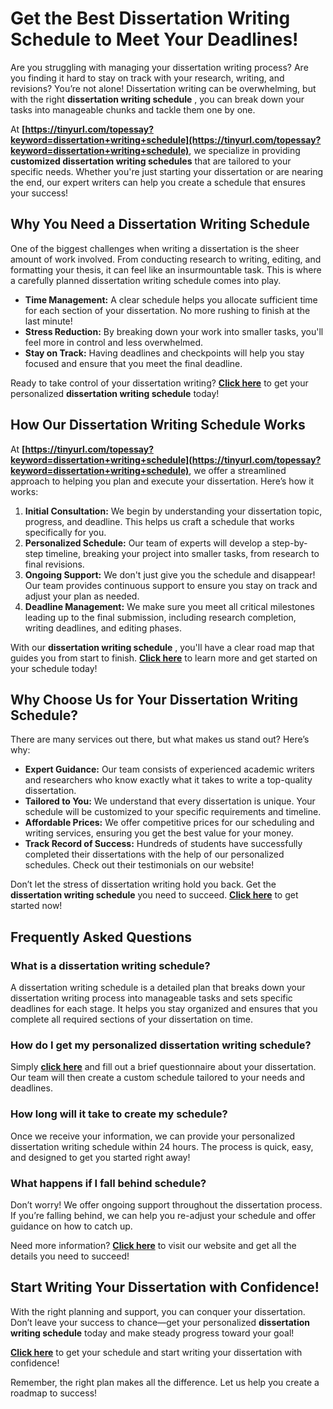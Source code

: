 # Get the Best Dissertation Writing Schedule to Meet Your Deadlines!

Are you struggling with managing your dissertation writing process? Are you finding it hard to stay on track with your research, writing, and revisions? You’re not alone! Dissertation writing can be overwhelming, but with the right **dissertation writing schedule** , you can break down your tasks into manageable chunks and tackle them one by one.

At **[https://tinyurl.com/topessay?keyword=dissertation+writing+schedule](https://tinyurl.com/topessay?keyword=dissertation+writing+schedule)**, we specialize in providing **customized dissertation writing schedules** that are tailored to your specific needs. Whether you're just starting your dissertation or are nearing the end, our expert writers can help you create a schedule that ensures your success!

## Why You Need a Dissertation Writing Schedule

One of the biggest challenges when writing a dissertation is the sheer amount of work involved. From conducting research to writing, editing, and formatting your thesis, it can feel like an insurmountable task. This is where a carefully planned dissertation writing schedule comes into play.

- **Time Management:** A clear schedule helps you allocate sufficient time for each section of your dissertation. No more rushing to finish at the last minute!
- **Stress Reduction:** By breaking down your work into smaller tasks, you'll feel more in control and less overwhelmed.
- **Stay on Track:** Having deadlines and checkpoints will help you stay focused and ensure that you meet the final deadline.

Ready to take control of your dissertation writing? **[Click here](https://tinyurl.com/topessay?keyword=dissertation+writing+schedule)** to get your personalized **dissertation writing schedule** today!

## How Our Dissertation Writing Schedule Works

At **[https://tinyurl.com/topessay?keyword=dissertation+writing+schedule](https://tinyurl.com/topessay?keyword=dissertation+writing+schedule)**, we offer a streamlined approach to helping you plan and execute your dissertation. Here’s how it works:

1. **Initial Consultation:** We begin by understanding your dissertation topic, progress, and deadline. This helps us craft a schedule that works specifically for you.
2. **Personalized Schedule:** Our team of experts will develop a step-by-step timeline, breaking your project into smaller tasks, from research to final revisions.
3. **Ongoing Support:** We don't just give you the schedule and disappear! Our team provides continuous support to ensure you stay on track and adjust your plan as needed.
4. **Deadline Management:** We make sure you meet all critical milestones leading up to the final submission, including research completion, writing deadlines, and editing phases.

With our **dissertation writing schedule** , you'll have a clear road map that guides you from start to finish. **[Click here](https://tinyurl.com/topessay?keyword=dissertation+writing+schedule)** to learn more and get started on your schedule today!

## Why Choose Us for Your Dissertation Writing Schedule?

There are many services out there, but what makes us stand out? Here’s why:

- **Expert Guidance:** Our team consists of experienced academic writers and researchers who know exactly what it takes to write a top-quality dissertation.
- **Tailored to You:** We understand that every dissertation is unique. Your schedule will be customized to your specific requirements and timeline.
- **Affordable Prices:** We offer competitive prices for our scheduling and writing services, ensuring you get the best value for your money.
- **Track Record of Success:** Hundreds of students have successfully completed their dissertations with the help of our personalized schedules. Check out their testimonials on our website!

Don’t let the stress of dissertation writing hold you back. Get the **dissertation writing schedule** you need to succeed. **[Click here](https://tinyurl.com/topessay?keyword=dissertation+writing+schedule)** to get started now!

## Frequently Asked Questions

### What is a dissertation writing schedule?

A dissertation writing schedule is a detailed plan that breaks down your dissertation writing process into manageable tasks and sets specific deadlines for each stage. It helps you stay organized and ensures that you complete all required sections of your dissertation on time.

### How do I get my personalized dissertation writing schedule?

Simply **[click here](https://tinyurl.com/topessay?keyword=dissertation+writing+schedule)** and fill out a brief questionnaire about your dissertation. Our team will then create a custom schedule tailored to your needs and deadlines.

### How long will it take to create my schedule?

Once we receive your information, we can provide your personalized dissertation writing schedule within 24 hours. The process is quick, easy, and designed to get you started right away!

### What happens if I fall behind schedule?

Don’t worry! We offer ongoing support throughout the dissertation process. If you’re falling behind, we can help you re-adjust your schedule and offer guidance on how to catch up.

Need more information? **[Click here](https://tinyurl.com/topessay?keyword=dissertation+writing+schedule)** to visit our website and get all the details you need to succeed!

## Start Writing Your Dissertation with Confidence!

With the right planning and support, you can conquer your dissertation. Don’t leave your success to chance—get your personalized **dissertation writing schedule** today and make steady progress toward your goal!

**[Click here](https://tinyurl.com/topessay?keyword=dissertation+writing+schedule)** to get your schedule and start writing your dissertation with confidence!

Remember, the right plan makes all the difference. Let us help you create a roadmap to success!
